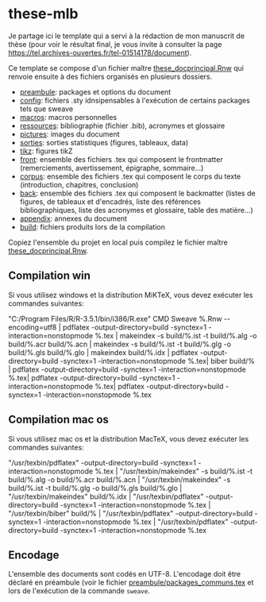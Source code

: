 # these-mlb

Je partage ici le template qui a servi à la rédaction de mon manuscrit de thèse (pour voir le résultat final, je vous invite à consulter la page https://tel.archives-ouvertes.fr/tel-01514178/document). 

Ce template se compose d'un fichier maître [these_docprincipal.Rnw](/these_docprincipal.Rnw) qui renvoie ensuite à des fichiers organisés en plusieurs dossiers. 

* [preambule](/preambule/): packages et options du document
* [config](/config/): fichiers .sty idnsipensables à l'exécution de certains packages tels que sweave
* [macros](/macros/): macros personnelles
* [ressources](/ressources/): bibliographie (fichier .bib), acronymes et glossaire 
* [pictures](/pictures/): images du document
* [sorties](/sorties/): sorties statistiques (figures, tableaux, data)
* [tikz](/tikz/): figures tikZ
* [front](/front/): ensemble des fichiers .tex qui composent le frontmatter (remerciements, avertissement, épigraphe, sommaire...)
* [corpus](/corpus/): ensemble des fichiers .tex qui composent le corps du texte (introduction, chapitres, conclusion)
* [back](/back/): ensemble des fichiers .tex qui composent le backmatter (listes de figures, de tableaux et d'encadrés, liste des références bibliographiques, liste des acronymes et glossaire, table des matière...)
* [appendix](/appendix/): annexes du document
* [build](/build/): fichiers produits lors de la compilation

Copiez l'ensemble du projet en local puis compilez le fichier maître [these_docprincipal.Rnw](/these_docprincipal.Rnw). 

## Compilation win

Si vous utilisez windows et la distribution MiKTeX, vous devez exécuter les commandes suivantes: 

"C:/Program Files/R/R-3.5.1/bin/i386/R.exe" CMD Sweave %.Rnw --encoding=utf8 | 
pdflatex -output-directory=build -synctex=1 -interaction=nonstopmode %.tex | 
makeindex -s build/%.ist -t build/%.alg -o build/%.acr build/%.acn | 
makeindex -s build/%.ist -t build/%.glg -o build/%.gls build/%.glo | 
makeindex build/%.idx | pdflatex -output-directory=build -synctex=1 -interaction=nonstopmode %.tex| 
biber build/% | pdflatex -output-directory=build -synctex=1 -interaction=nonstopmode %.tex| 
pdflatex -output-directory=build -synctex=1 -interaction=nonstopmode %.tex| 
pdflatex -output-directory=build -synctex=1 -interaction=nonstopmode %.tex

## Compilation mac os

Si vous utilisez mac os et la distribution MacTeX, vous devez exécuter les commandes suivantes: 

"/usr/texbin/pdflatex" -output-directory=build -synctex=1 -interaction=nonstopmode %.tex | 
"/usr/texbin/makeindex" -s build/%.ist -t build/%.alg -o build/%.acr build/%.acn | 
"/usr/texbin/makeindex" -s build/%.ist -t build/%.glg -o build/%.gls build/%.glo | 
"/usr/texbin/makeindex" build/%.idx | 
"/usr/texbin/pdflatex" -output-directory=build -synctex=1 -interaction=nonstopmode %.tex | 
"/usr/texbin/biber" build/%  | "/usr/texbin/pdflatex" -output-directory=build -synctex=1 -interaction=nonstopmode %.tex  | "/usr/texbin/pdflatex" -output-directory=build -synctex=1 -interaction=nonstopmode %.tex 

## Encodage

L'ensemble des documents sont codés en UTF-8. L'encodage doit être déclaré en préambule (voir le fichier [preambule/packages_communs.tex](preambule/packages_communs.tex) et lors de l'exécution de la commande `sweave`. 
